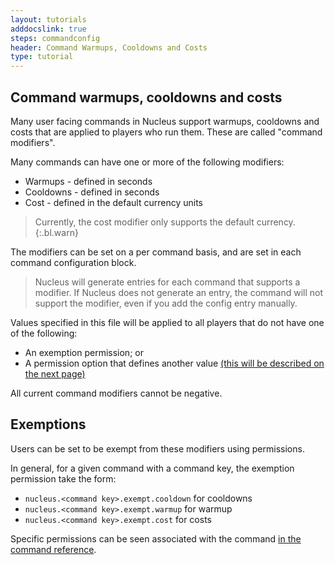 ```yaml
---
layout: tutorials
adddocslink: true
steps: commandconfig
header: Command Warmups, Cooldowns and Costs
type: tutorial
---
```


## Command warmups, cooldowns and costs

Many user facing commands in Nucleus support warmups, cooldowns and costs that are applied to players who run them. These are called "command modifiers".

Many commands can have one or more of the following modifiers:

* Warmups - defined in seconds
* Cooldowns - defined in seconds
* Cost - defined in the default currency units

> Currently, the cost modifier only supports the default currency.
{:.bl.warn} 

The modifiers can be set on a per command basis, and are set in each command configuration block.

> Nucleus will generate entries for each command that supports a modifier. If Nucleus does not generate an entry, the command will not support the modifier, even if you add the config entry manually. 

Values specified in this file will be applied to all players that do not have one of the following:

* An exemption permission; or
* A permission option that defines another value [(this will be described on the next page)](groupbased.html)

All current command modifiers cannot be negative.

## Exemptions

Users can be set to be exempt from these modifiers using permissions.

In general, for a given command with a command key, the exemption permission take the form:

* `nucleus.<command key>.exempt.cooldown` for cooldowns
* `nucleus.<command key>.exempt.warmup` for warmup
* `nucleus.<command key>.exempt.cost` for costs

Specific permissions can be seen associated with the command [in the command reference](../../commands2.html).